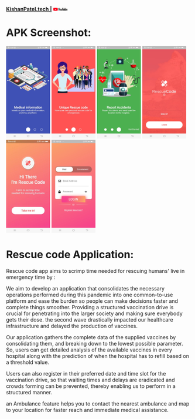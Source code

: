 <strong><a href="https://kishanpatel.tech"> KishanPatel.tech </a> | 
<a href="https://www.youtube.com/channel/UCPghypjzxDj_gSj0yYX9lbw/"><img src="youtubee.jpg" width="40"></a></strong>

# APK Screenshot:
<img src="ImagesReadme/1.jpeg" width="120"></img>
<img src="ImagesReadme/2.jpeg" width="120"></img>
<img src="ImagesReadme/3.jpeg" width="120"></img>
<img src="ImagesReadme/4.jpeg" width="120"></img>
<img src="ImagesReadme/5.jpeg" width="120"></img>
<img src="ImagesReadme/6.jpeg" width="120"></img>

# Rescue code Application:
<p>
Rescue code app aims to scrimp time needed for rescuing humans' live in emergency time by :

We aim to develop an application that consolidates the necessary operations performed during this  pandemic into one common-to-use platform and ease the burden so people can make decisions faster and  complete things smoother. Providing a structured vaccination drive is crucial for penetrating into the larger society and making sure everybody gets their dose. the second wave drastically impacted our healthcare infrastructure and delayed the production of vaccines. 

Our application gathers the complete data of the supplied vaccines by consolidating them, and breaking down to the lowest possible parameter. So, users can get detailed analysis of the available vaccines in every hospital along with the prediction of when the hospital has to refill based on a threshold value.

Users can also register in their preferred date and time slot for the vaccination drive, so that waiting times and delays are eradicated and crowds forming can be prevented, thereby enabling us to perform in a structured manner. 

an Ambulance feature helps you to contact the nearest ambulance and map to your location for faster reach and immediate medical assistance.
</p>






 
